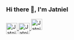 ### Hi there 👋, I'm Jatniel

<a href="https://twitter.com/jatniel" target="blank">
    <img align="center" src="https://cdn.iconscout.com/icon/free/png-256/twitter-33-72545.png" alt="Jatniel Twitter" height="30" width="30" />
</a>
<a href="https://fr.linkedin.com/in/jatniel" target="blank">
    <img align="center" src="https://cdn.iconscout.com/icon/free/png-256/linkedin-29-72537.png" alt="Jatniel Linkedin" height="30" width="30" />
</a>
<a href="https://stackoverflow.com/users/9446515/jatniel" target="blank">
    <img src="https://cdn.iconscout.com/icon/free/png-256/stackoverflow-2-432547.png"  
    alt="Jatniel Stackoverflow" height="30" width="30">
</a>
<!--

Here are some ideas to get you started:

- 🔭 I’m currently working on ...
- 🌱 I’m currently learning ...
- 👯 I’m looking to collaborate on ...
- 🤔 I’m looking for help with ...
- 💬 Ask me about ...
- 📫 How to reach me: ...
- 😄 Pronouns: ...
- ⚡ Fun fact: ...
  -->
